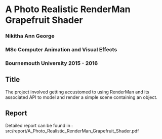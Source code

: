 # A Photo Realistic RenderMan Grapefruit Shader

### Nikitha Ann George

### MSc Computer Animation and Visual Effects

### Bournemouth University 2015 - 2016

## Title

The project involved getting accustomed to using RenderMan and
its associated API to model and render a simple scene containing an
object.

## Report

Detailed report can be found in : src/report/A_Photo_Realistic_RenderMan_Grapefruit_Shader.pdf